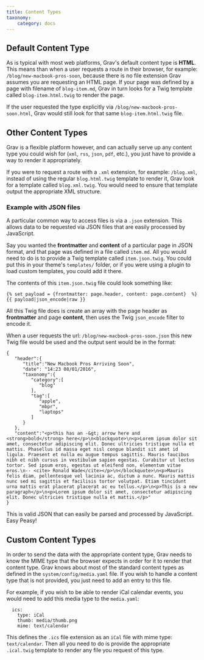 ```yaml
---
title: Content Types
taxonomy:
    category: docs
---
```


## Default Content Type

As is typical with most web platforms, Grav's default content type is **HTML**. This means than when a user requests a route in their browser, for example: `/blog/new-macbook-pros-soon`, because there is no file extension Grav assumes you are requesting an HTML page.  If your page was defined by a page with filename of  `blog-item.md`, Grav in turn looks for a Twig template called `blog-item.html.twig`  to render the page.

If the user requested the type explicitly via `/blog/new-macbook-pros-soon.html`, Grav would still look for that same `blog-item.html.twig` file.

## Other Content Types

Grav is a flexible platform however, and can actually serve up any content type you could wish for (`xml`, `rss`, `json`, `pdf`, etc.), you just have to provide a way to render it appropriately.

If you were to request a route with a `.xml` extension, for example: `/blog.xml`,  instead of using the regular `blog.html.twig` template to render it,
Grav look for a template called `blog.xml.twig`.  You would need to ensure that template output the appropriate XML structure.

### Example with JSON files

A particular common way to access files is via a `.json` extension.  This allows data to be requested via JSON files that are easily processed by JavaScript.

Say you wanted the **frontmatter** and **content** of a particular page in JSON format, and that page was defined in a file called `item.md`.  All you would need to do is to provide a Twig template called `item.json.twig`.  You could put this in your theme's `templates/` folder, or if you were using a plugin to load custom templates, you could add it there.

The contents of this `item.json.twig` file could look something like:

```
{% set payload = {frontmatter: page.header, content: page.content}  %}
{{ payload|json_encode|raw }}
```

All this Twig file does is create an array with the page header as **frontmatter** and page **content**, then uses the Twig `json_encode` filter to encode it.

When a user requests the url: `/blog/new-macbook-pros-soon.json` this new Twig file would be used and the output sent would be in the format:

```
{
   "header":{
      "title":"New Macbook Pros Arriving Soon",
      "date": "14:23 08/01/2016",
      "taxonomy":{
         "category":[
            "blog"
         ],
         "tag":[
            "apple",
            "mbpr",
            "laptops"
         ]
      }
   },
   "content":"<p>this has an -&gt; arrow here and <strong>bold</strong> here</p>\n<blockquote>\n<p>Lorem ipsum dolor sit amet, consectetur adipiscing elit. Donec ultricies tristique nulla et mattis. Phasellus id massa eget nisl congue blandit sit amet id ligula. Praesent et nulla eu augue tempus sagittis. Mauris faucibus nibh et nibh cursus in vestibulum sapien egestas. Curabitur ut lectus tortor. Sed ipsum eros, egestas ut eleifend non, elementum vitae eros.\n-- <cite> Ronald Wade</cite></p>\n</blockquote>\n<p>Mauris felis diam, pellentesque vel lacinia ac, dictum a nunc. Mauris mattis nunc sed mi sagittis et facilisis tortor volutpat. Etiam tincidunt urna mattis erat placerat placerat ac eu tellus.</p>\n<p>This is a new paragraph</p>\n<p>Lorem ipsum dolor sit amet, consectetur adipiscing elit. Donec ultricies tristique nulla et mattis.</p>"
}
```

This is valid JSON that can easily be parsed and processed by JavaScript.  Easy Peasy!

## Custom Content Types

In order to send the data with the appropriate content type, Grav needs to know the MIME type that the browser expects in order for it to render that content type.  Grav knows about most of the standard content types as defined in the `system/config/media.yaml` file.  If you wish to handle a content type that is not provided, you just need to add an entry to this file.

For example, if you wish to be able to render iCal calendar events, you would need to add this media type to the `media.yaml`:

```
  ics:
    type: iCal
    thumb: media/thumb.png
    mime: text/calendar
```

This defines the `.ics` file extension as an `iCal` file with mime type: `text/calendar`.  Then all you need to do is provide the appropriate `.ical.twig` template to render any file you request of this type.
